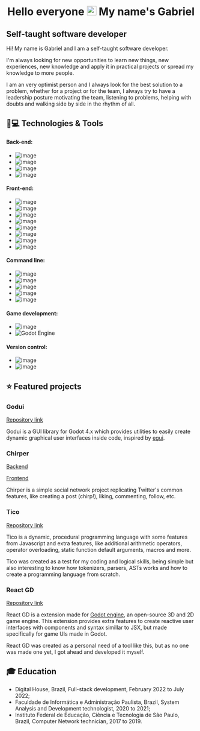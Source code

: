 <h1 align = "center" self-align = "center"> Hello everyone <img src="https://media.giphy.com/media/hvRJCLFzcasrR4ia7z/giphy.gif" height="25px"> My name's Gabriel</h1>

## Self-taught software developer
Hi! My name is Gabriel and I am a self-taught software developer.

I'm always looking for new opportunities to learn new things, new experiences, new knowledge and apply it in practical projects or spread my knowledge to more people.

I am an very optimist person and I always look for the best solution to a problem, whether for a project or for the team, I always try to have a leadership posture motivating the team, listening to problems, helping with doubts and walking side by side in the rhythm of all.

## 🚀💻 Technologies & Tools
#### Back-end:
- ![image](https://img.shields.io/badge/Java-ED8B00?style=for-the-badge&logo=java&logoColor=white)
- ![image](https://img.shields.io/badge/C%23-239120?style=for-the-badge&logo=c-sharp&logoColor=white)
- ![image](https://img.shields.io/badge/Spring_Boot-F2F4F9?style=for-the-badge&logo=spring-boot)
- ![image](https://img.shields.io/badge/MySQL-005C84?style=for-the-badge&logo=mysql&logoColor=white)

#### Front-end:
- ![image](https://img.shields.io/badge/HTML5-E34F26?style=for-the-badge&logo=html5&logoColor=white)
- ![image](https://img.shields.io/badge/CSS3-1572B6?style=for-the-badge&logo=css3&logoColor=white)
- ![image](https://img.shields.io/badge/Sass-CC6699?style=for-the-badge&logo=sass&logoColor=white)
- ![image](https://img.shields.io/badge/JavaScript-323330?style=for-the-badge&logo=javascript&logoColor=F7DF1E)
- ![image](https://img.shields.io/badge/TypeScript-007ACC?style=for-the-badge&logo=typescript&logoColor=white)
- ![image](https://img.shields.io/badge/Angular-DD0031?style=for-the-badge&logo=angular&logoColor=white)
- ![image](https://img.shields.io/badge/React-20232A?style=for-the-badge&logo=react&logoColor=61DAFB)
- ![image](https://img.shields.io/badge/React_Native-20232A?style=for-the-badge&logo=react&logoColor=61DAFB)

#### Command line:
- ![image](https://img.shields.io/badge/Java-ED8B00?style=for-the-badge&logo=java&logoColor=white)
- ![image](https://img.shields.io/badge/C%2B%2B-00599C?style=for-the-badge&logo=c%2B%2B&logoColor=white)
- ![image](https://img.shields.io/badge/Node.js-339933?style=for-the-badge&logo=nodedotjs&logoColor=white)
- ![image](https://img.shields.io/badge/Python-3776AB?style=for-the-badge&logo=python&logoColor=white)
- ![image](https://img.shields.io/badge/rust-%23000000.svg?style=for-the-badge&logo=rust&logoColor=white)

#### Game development:
- ![image](https://img.shields.io/badge/unity-%23000000.svg?style=for-the-badge&logo=unity&logoColor=white)
- ![Godot Engine](https://img.shields.io/badge/GODOT-%23FFFFFF.svg?style=for-the-badge&logo=godot-engine)

#### Version control:
- ![image](https://img.shields.io/badge/Git-F05032?style=for-the-badge&logo=git&logoColor=white)
- ![image](https://img.shields.io/badge/GitHub-100000?style=for-the-badge&logo=github&logoColor=white)

## ⭐ Featured projects
### Godui
[Repository link](https://github.com/ghsoares/godui)

Godui is a GUI library for Godot 4.x which provides utilities to easily create dynamic graphical user interfaces inside code, inspired by [egui](https://github.com/emilk/egui).

### Chirper
[Backend](https://github.com/ghsoares/chirper-backend)

[Frontend](https://github.com/ghsoares/chirper-frontend)

Chirper is a simple social network project replicating Twitter's common features, like creating a post (chirp!), liking, commenting, follow, etc.

### Tico
[Repository link](https://github.com/ghsoares/Tico)

Tico is a dynamic, procedural programming language with some features from Javascript and extra features, like additional arithmetic operators, operator overloading, static function default arguments, macros and more.

Tico was created as a test for my coding and logical skills, being simple but also interesting to know how tokenizers, parsers, ASTs works and how to create a programming language from scratch.

### React GD
[Repository link](https://github.com/ghsoares/ReactGD)

React GD is a extension made for [Godot engine](https://github.com/godotengine/godot), an open-source 3D and 2D game engine. This extension provides extra features to create reactive user interfaces with components and syntax simillar to JSX, but made specifically for game UIs made in Godot.

React GD was created as a personal need of a tool like this, but as no one was made one yet, I got ahead and developed it myself.

## 🎓 Education
- Digital House, Brazil, Full-stack development, February 2022 to July 2022;
- Faculdade de Informática e Administração Paulista, Brazil, System Analysis and Development technologist, 2020 to 2021;
- Instituto Federal de Educação, Ciência e Tecnologia de São Paulo, Brazil, Computer Network technician, 2017 to 2019.
<!--
**ghsoares/ghsoares** is a ✨ _special_ ✨ repository because its `README.md` (this file) appears on your GitHub profile.

Here are some ideas to get you started:

- 🔭 I’m currently working on ...
- 🌱 I’m currently learning ...
- 👯 I’m looking to collaborate on ...
- 🤔 I’m looking for help with ...
- 💬 Ask me about ...
- 📫 How to reach me: ...
- 😄 Pronouns: ...
- ⚡ Fun fact: ...
-->
